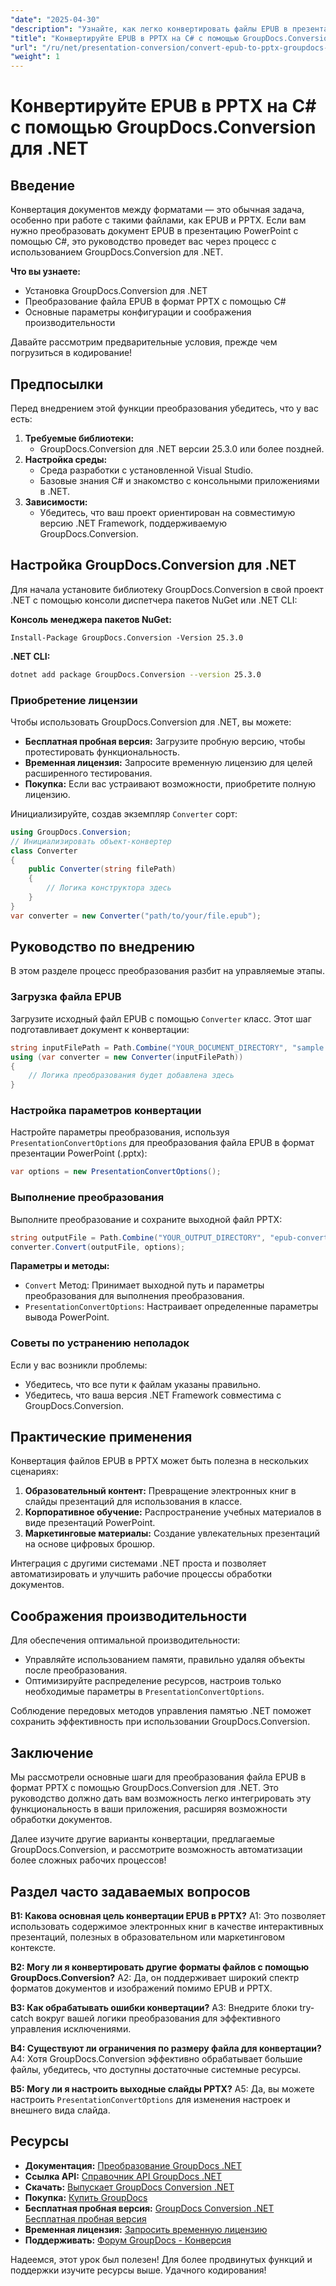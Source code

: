 ```yaml
---
"date": "2025-04-30"
"description": "Узнайте, как легко конвертировать файлы EPUB в презентации PowerPoint с помощью GroupDocs.Conversion для .NET. Следуйте этому пошаговому руководству, чтобы улучшить рабочие процессы обработки документов."
"title": "Конвертируйте EPUB в PPTX на C# с помощью GroupDocs.Conversion для .NET"
"url": "/ru/net/presentation-conversion/convert-epub-to-pptx-groupdocs-conversion-net/"
"weight": 1
---
```


# Конвертируйте EPUB в PPTX на C# с помощью GroupDocs.Conversion для .NET

## Введение

Конвертация документов между форматами — это обычная задача, особенно при работе с такими файлами, как EPUB и PPTX. Если вам нужно преобразовать документ EPUB в презентацию PowerPoint с помощью C#, это руководство проведет вас через процесс с использованием GroupDocs.Conversion для .NET.

**Что вы узнаете:**
- Установка GroupDocs.Conversion для .NET
- Преобразование файла EPUB в формат PPTX с помощью C#
- Основные параметры конфигурации и соображения производительности

Давайте рассмотрим предварительные условия, прежде чем погрузиться в кодирование!

## Предпосылки

Перед внедрением этой функции преобразования убедитесь, что у вас есть:
1. **Требуемые библиотеки:**
   - GroupDocs.Conversion для .NET версии 25.3.0 или более поздней.
2. **Настройка среды:**
   - Среда разработки с установленной Visual Studio.
   - Базовые знания C# и знакомство с консольными приложениями в .NET.
3. **Зависимости:**
   - Убедитесь, что ваш проект ориентирован на совместимую версию .NET Framework, поддерживаемую GroupDocs.Conversion.

## Настройка GroupDocs.Conversion для .NET

Для начала установите библиотеку GroupDocs.Conversion в свой проект .NET с помощью консоли диспетчера пакетов NuGet или .NET CLI:

**Консоль менеджера пакетов NuGet:**
```shell
Install-Package GroupDocs.Conversion -Version 25.3.0
```

**.NET CLI:**
```bash
dotnet add package GroupDocs.Conversion --version 25.3.0
```

### Приобретение лицензии

Чтобы использовать GroupDocs.Conversion для .NET, вы можете:
- **Бесплатная пробная версия:** Загрузите пробную версию, чтобы протестировать функциональность.
- **Временная лицензия:** Запросите временную лицензию для целей расширенного тестирования.
- **Покупка:** Если вас устраивают возможности, приобретите полную лицензию.

Инициализируйте, создав экземпляр `Converter` сорт:
```csharp
using GroupDocs.Conversion;
// Инициализировать объект-конвертер
class Converter
{
    public Converter(string filePath)
    {
        // Логика конструктора здесь
    }
}
var converter = new Converter("path/to/your/file.epub");
```

## Руководство по внедрению

В этом разделе процесс преобразования разбит на управляемые этапы.

### Загрузка файла EPUB

Загрузите исходный файл EPUB с помощью `Converter` класс. Этот шаг подготавливает документ к конвертации:
```csharp
string inputFilePath = Path.Combine("YOUR_DOCUMENT_DIRECTORY", "sample.epub");
using (var converter = new Converter(inputFilePath))
{
    // Логика преобразования будет добавлена здесь
}
```

### Настройка параметров конвертации

Настройте параметры преобразования, используя `PresentationConvertOptions` для преобразования файла EPUB в формат презентации PowerPoint (.pptx):
```csharp
var options = new PresentationConvertOptions();
```

### Выполнение преобразования

Выполните преобразование и сохраните выходной файл PPTX:
```csharp
string outputFile = Path.Combine("YOUR_OUTPUT_DIRECTORY", "epub-converted-to.pptx");
converter.Convert(outputFile, options);
```

**Параметры и методы:**
- `Convert` Метод: Принимает выходной путь и параметры преобразования для выполнения преобразования.
- `PresentationConvertOptions`: Настраивает определенные параметры вывода PowerPoint.

### Советы по устранению неполадок

Если у вас возникли проблемы:
- Убедитесь, что все пути к файлам указаны правильно.
- Убедитесь, что ваша версия .NET Framework совместима с GroupDocs.Conversion.

## Практические применения

Конвертация файлов EPUB в PPTX может быть полезна в нескольких сценариях:
1. **Образовательный контент:** Превращение электронных книг в слайды презентаций для использования в классе.
2. **Корпоративное обучение:** Распространение учебных материалов в виде презентаций PowerPoint.
3. **Маркетинговые материалы:** Создание увлекательных презентаций на основе цифровых брошюр.

Интеграция с другими системами .NET проста и позволяет автоматизировать и улучшить рабочие процессы обработки документов.

## Соображения производительности

Для обеспечения оптимальной производительности:
- Управляйте использованием памяти, правильно удаляя объекты после преобразования.
- Оптимизируйте распределение ресурсов, настроив только необходимые параметры в `PresentationConvertOptions`.

Соблюдение передовых методов управления памятью .NET поможет сохранить эффективность при использовании GroupDocs.Conversion.

## Заключение

Мы рассмотрели основные шаги для преобразования файла EPUB в формат PPTX с помощью GroupDocs.Conversion для .NET. Это руководство должно дать вам возможность легко интегрировать эту функциональность в ваши приложения, расширяя возможности обработки документов.

Далее изучите другие варианты конвертации, предлагаемые GroupDocs.Conversion, и рассмотрите возможность автоматизации более сложных рабочих процессов!

## Раздел часто задаваемых вопросов

**В1: Какова основная цель конвертации EPUB в PPTX?**
A1: Это позволяет использовать содержимое электронных книг в качестве интерактивных презентаций, полезных в образовательном или маркетинговом контексте.

**В2: Могу ли я конвертировать другие форматы файлов с помощью GroupDocs.Conversion?**
A2: Да, он поддерживает широкий спектр форматов документов и изображений помимо EPUB и PPTX.

**В3: Как обрабатывать ошибки конвертации?**
A3: Внедрите блоки try-catch вокруг вашей логики преобразования для эффективного управления исключениями.

**В4: Существуют ли ограничения по размеру файла для конвертации?**
A4: Хотя GroupDocs.Conversion эффективно обрабатывает большие файлы, убедитесь, что доступны достаточные системные ресурсы.

**В5: Могу ли я настроить выходные слайды PPTX?**
A5: Да, вы можете настроить `PresentationConvertOptions` для изменения настроек и внешнего вида слайда.

## Ресурсы
- **Документация:** [Преобразование GroupDocs .NET](https://docs.groupdocs.com/conversion/net/)
- **Ссылка API:** [Справочник API GroupDocs .NET](https://reference.groupdocs.com/conversion/net/)
- **Скачать:** [Выпускает GroupDocs Conversion .NET](https://releases.groupdocs.com/conversion/net/)
- **Покупка:** [Купить GroupDocs](https://purchase.groupdocs.com/buy)
- **Бесплатная пробная версия:** [GroupDocs Conversion .NET Бесплатная пробная версия](https://releases.groupdocs.com/conversion/net/)
- **Временная лицензия:** [Запросить временную лицензию](https://purchase.groupdocs.com/temporary-license/)
- **Поддерживать:** [Форум GroupDocs - Конверсия](https://forum.groupdocs.com/c/conversion/10)

Надеемся, этот урок был полезен! Для более продвинутых функций и поддержки изучите ресурсы выше. Удачного кодирования!